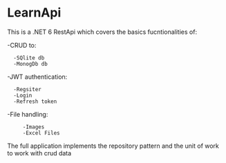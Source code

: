 # LearnApi
This is a .NET 6 RestApi which covers the basics fucntionalities of:

  -CRUD to:
	
      -SQlite db
      -MonogDb db
			
  -JWT authentication:
	
      -Regsiter
      -Login
      -Refresh token
			
  -File handling:
    
		 -Images
		 -Excel Files
    
    
The full application implements the repository pattern and the unit of work to work with crud data
